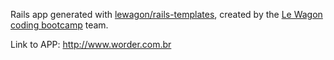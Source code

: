 Rails app generated with [lewagon/rails-templates](https://github.com/lewagon/rails-templates), created by the [Le Wagon coding bootcamp](https://www.lewagon.com) team.

Link to APP: http://www.worder.com.br
